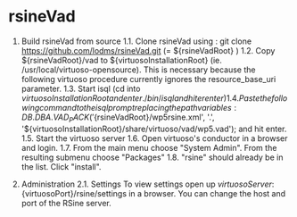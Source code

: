rsineVad
========

1. Build rsineVad from source
    1.1. Clone rsineVad using : git clone https://github.com/lodms/rsineVad.git 
         (= ${rsineVadRoot} )
    1.2. Copy ${rsineVadRoot}/vad to ${virtuosoInstallationRoot} (ie. /usr/local/virtuoso-opensource).
         This is necessary because the following virtuoso procedure currently ignores the resource_base_uri parameter.
    1.3. Start isql (cd into ${virtuosoInstallationRoot} and enter ./bin/isql and hiter enter)
    1.4. Paste the following command to the isql prompt replacing the path variables:
         DB.DBA.VAD_PACK('${rsineVadRoot}/wp5rsine.xml', '.', '${virtuosoInstallationRoot}/share/virtuoso/vad/wp5.vad');
         and hit enter.
    1.5. Start the virtuoso server
    1.6. Open virtuoso's conductor in a browser and login.
    1.7. From the main menu choose "System Admin". From the resulting submenu choose "Packages"
    1.8. "rsine" should already be in the list. Click "install".

2. Administration
    2.1. Settings
         To view settings open up ${virtuosoServer}:${virtuosoPort}/rsine/settings in a browser.
         You can change the host and port of the RSine server.      
